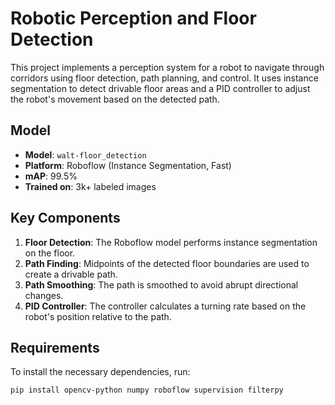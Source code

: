 # Robotic Perception and Floor Detection

This project implements a perception system for a robot to navigate through corridors using floor detection, path planning, and control. It uses instance segmentation to detect drivable floor areas and a PID controller to adjust the robot's movement based on the detected path.

## Model

- **Model**: `walt-floor_detection`
- **Platform**: Roboflow (Instance Segmentation, Fast)
- **mAP**: 99.5%
- **Trained on**: 3k+ labeled images

## Key Components

1. **Floor Detection**: The Roboflow model performs instance segmentation on the floor.
2. **Path Finding**: Midpoints of the detected floor boundaries are used to create a drivable path.
3. **Path Smoothing**: The path is smoothed to avoid abrupt directional changes.
4. **PID Controller**: The controller calculates a turning rate based on the robot's position relative to the path.

## Requirements

To install the necessary dependencies, run:

```bash
pip install opencv-python numpy roboflow supervision filterpy
